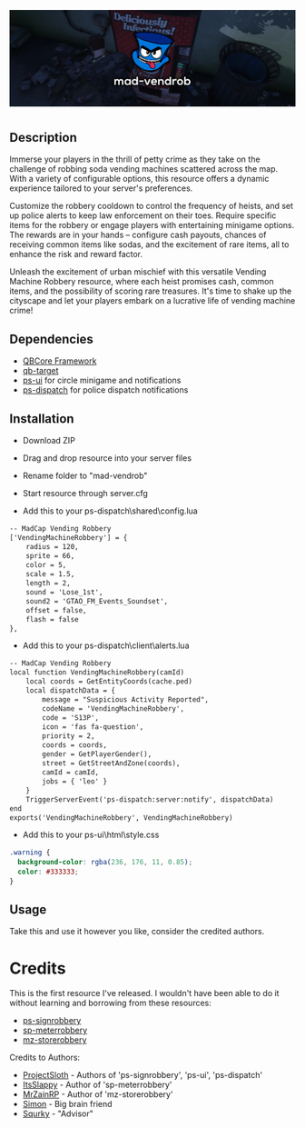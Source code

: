 ![MadCap Github Project MAD-VENDROB Banner](<mad-vendrob banner.png>)

# <mad-vendrob>

## Description

Immerse your players in the thrill of petty crime as they take on the challenge of robbing soda vending machines scattered across the map. With a variety of configurable options, this resource offers a dynamic experience tailored to your server's preferences.

Customize the robbery cooldown to control the frequency of heists, and set up police alerts to keep law enforcement on their toes. Require specific items for the robbery or engage players with entertaining minigame options. The rewards are in your hands – configure cash payouts, chances of receiving common items like sodas, and the excitement of rare items, all to enhance the risk and reward factor.

Unleash the excitement of urban mischief with this versatile Vending Machine Robbery resource, where each heist promises cash, common items, and the possibility of scoring rare treasures. It's time to shake up the cityscape and let your players embark on a lucrative life of vending machine crime!

## Dependencies

* [QBCore Framework](https://github.com/qbcore-framework)
* [qb-target](https://github.com/qbcore-framework/qb-target)
* [ps-ui](https://github.com/Project-Sloth/ps-ui) for circle minigame and notifications
* [ps-dispatch](https://github.com/Project-Sloth/ps-dispatch) for police dispatch notifications

## Installation

* Download ZIP
* Drag and drop resource into your server files
* Rename folder to "mad-vendrob"
* Start resource through server.cfg

* Add this to your ps-dispatch\shared\config.lua

```lua54
-- MadCap Vending Robbery
['VendingMachineRobbery'] = {
    radius = 120,
    sprite = 66,
    color = 5,
    scale = 1.5,
    length = 2,
    sound = 'Lose_1st',
    sound2 = 'GTAO_FM_Events_Soundset',
    offset = false,
    flash = false
},
```

* Add this to your ps-dispatch\client\alerts.lua

```lua54
-- MadCap Vending Robbery
local function VendingMachineRobbery(camId)
    local coords = GetEntityCoords(cache.ped)
    local dispatchData = {
        message = "Suspicious Activity Reported",
        codeName = 'VendingMachineRobbery',
        code = 'S13P',
        icon = 'fas fa-question',
        priority = 2,
        coords = coords,
        gender = GetPlayerGender(),
        street = GetStreetAndZone(coords),
        camId = camId,
        jobs = { 'leo' }
    }
    TriggerServerEvent('ps-dispatch:server:notify', dispatchData)
end
exports('VendingMachineRobbery', VendingMachineRobbery)
```

* Add this to your ps-ui\html\style.css

```css
.warning {
  background-color: rgba(236, 176, 11, 0.85);
  color: #333333;
}
```

## Usage

Take this and use it however you like, consider the credited authors.

# Credits

This is the first resource I've released. I wouldn't have been able to do it without learning and borrowing from these resources:

* [ps-signrobbery](https://github.com/Project-Sloth/ps-signrobbery)
* [sp-meterrobbery](https://github.com/ItsSlappy/sp-MeterRobbery)
* [mz-storerobbery](https://github.com/MrZainRP/mz-storerobbery)

Credits to Authors:

* [ProjectSloth](https://github.com/Project-Sloth) - Authors of 'ps-signrobbery', 'ps-ui', 'ps-dispatch'
* [ItsSlappy](https://github.com/ItsSlappy) - Author of 'sp-meterrobbery'
* [MrZainRP](https://github.com/MrZainRP) - Author of 'mz-storerobbery'
* [Simon](https://github.com/simsonas86) - Big brain friend
* [Squrky](https://github.com/squrky) - "Advisor"

